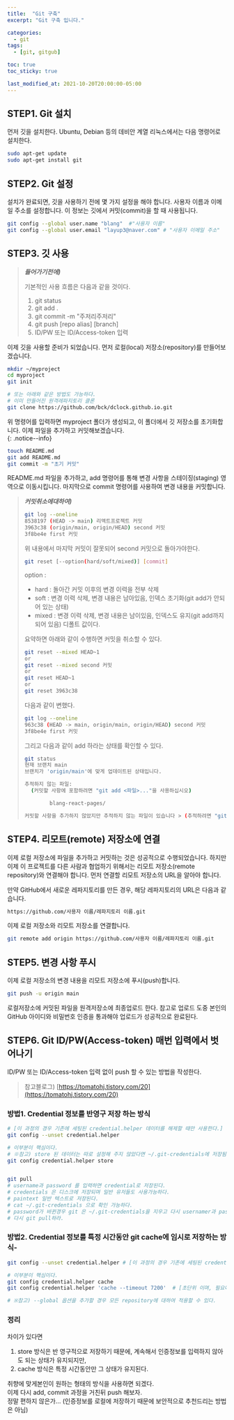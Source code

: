 ```yaml
---
title:  "Git 구축"
excerpt: "Git 구축 입니다."

categories:
  - git
tags:
  - [git, gitgub]

toc: true
toc_sticky: true

last_modified_at: 2021-10-20T20:00:00-05:00
---
```


## STEP1. Git 설치 
먼저 깃을 설치한다. Ubuntu, Debian 등의 데비안 계열 리눅스에서는 다음 명령어로 설치한다.

```bash
sudo apt-get update
sudo apt-get install git

```


## STEP2. Git 설정
설치가 완료되면, 깃을 사용하기 전에 몇 가지 설정을 해야 합니다. 사용자 이름과 이메일 주소를 설정합니다. 이 정보는 깃에서 커밋(commit)을 할 때 사용됩니다.

```bash
git config --global user.name "blang"  #"사용자 이름"
git config --global user.email "layup3@naver.com" # "사용자 이메일 주소"

```


## STEP3. 깃 사용

> ***들어가기전에)***  
>   
> 기본적인 사용 흐름은 다음과 같을 것이다.
> 1. git status
> 2. git add .
> 3. git commit -m "주저리주저리"
> 4. git push [repo alias] [branch]
> 5. ID/PW 또는 ID/Access-token 입력
> 

이제 깃을 사용할 준비가 되었습니다. 먼저 로컬(local) 저장소(repository)를 만들어보겠습니다.
```bash
mkdir ~/myproject
cd myproject
git init

# 또는 아래와 같은 방법도 가능하다.
# 이미 만들어진 원격레파지토리 클론
git clone https://github.com/bck/dclock.github.io.git

```
  
위 명령어를 입력하면 myproject 폴더가 생성되고, 이 폴더에서 깃 저장소를 초기화합니다. 이제 파일을 추가하고 커밋해보겠습니다.  
{: .notice--info}
  
```bash
touch README.md
git add README.md
git commit -m "초기 커밋"

```
  
README.md 파일을 추가하고, add 명령어를 통해 변경 사항을 스테이징(staging) 영역으로 이동시킵니다. 마지막으로 commit 명령어를 사용하여 변경 내용을 커밋합니다.

>
> ***커밋취소에대하여)***  
> ```bash
> git log --oneline
> 8538197 (HEAD -> main) 리액트프로젝트 커밋
> 3963c38 (origin/main, origin/HEAD) second 커밋
> 3f8be4e first 커밋
>
> ```
> 
> 위 내용에서 마지막 커밋이 잘못되어 second 커밋으로 돌아가야한다.
> 
> ```bash
> git reset [--option(hard/soft/mixed)] [commit]
>
> ```
>option :  
> - hard : 돌아간 커밋 이후의 변경 이력을 전부 삭제  
> - soft : 변경 이력 삭제, 변경 내용은 남아있음, 인덱스 초기화(git add가 안되어 있는 상태)  
> - mixed : 변경 이력 삭제, 변경 내용은 남이있음, 인덱스도 유지(git add까지 되어 있음) 디폴트 값이다.    
>   
> 요약하면 아래와 같이 수행하면 커밋을 취소할 수 있다.
> 
> ```bash
> git reset --mixed HEAD~1
> or
> git reset --mixed second 커밋
> or
> git reset HEAD~1
> or
> git reset 3963c38
>
> ```
>   
> 다음과 같이 변했다.
> 
> ```bash
> git log --oneline
> 963c38 (HEAD -> main, origin/main, origin/HEAD) second 커밋
> 3f8be4e first 커밋
>
> ```
> 그리고 다음과 같이 add 하라는 상태를 확인할 수 있다.
> 
> ```bash
> git status
> 현재 브랜치 main
> 브랜치가 'origin/main'에 맞게 업데이트된 상태입니다.
> 
> 추적하지 않는 파일:
>   (커밋할 사항에 포함하려면 "git add <파일>..."을 사용하십시오)
> 
>         blang-react-pages/
> 
> 커밋할 사항을 추가하지 않았지만 추적하지 않는 파일이 있습니다 > (추적하려면 "git add"를 사용하십시오)
>
> ```


## STEP4. 리모트(remote) 저장소에 연결
이제 로컬 저장소에 파일을 추가하고 커밋하는 것은 성공적으로 수행되었습니다. 하지만 이제 이 프로젝트를 다른 사람과 협업하기 위해서는 리모트 저장소(remote repository)와 연결해야 합니다. 먼저 연결할 리모트 저장소의 URL을 알아야 합니다.  

만약 GitHub에서 새로운 레파지토리를 만든 경우, 해당 레파지토리의 URL은 다음과 같습니다.  

```bash
https://github.com/사용자 이름/레파지토리 이름.git

```

이제 로컬 저장소와 리모트 저장소를 연결합니다.

```bash
git remote add origin https://github.com/사용자 이름/레파지토리 이름.git

```

## STEP5. 변경 사항 푸시
이제 로컬 저장소의 변경 내용을 리모트 저장소에 푸시(push)합니다.

```bash
git push -u origin main

```

로컬저장소에 커밋된 파일을 원격저장소에 최종업로드 한다. 참고로 업로드 도중 본인의 GitHub 아이디와 비밀번호 인증을 통과해야 업로드가 성공적으로 완료된다. 


## STEP6. Git ID/PW(Access-token) 매번 입력에서 벗어나기
ID/PW 또는 ID/Access-token 입력 없이 push 할 수 있는 방법을 작성한다.
> 참고블로그) [https://tomatohj.tistory.com/20](https://tomatohj.tistory.com/20)

### 방법1. Credential 정보를 반영구 저장 하는 방식
```bash
# [이 과정의 경우 기존에 세팅된 credential.helper 데이터를 해제할 때만 사용한다.]
git config --unset credential.helper 

# 이부분이 핵심이다.
# ※참고) store 된 데이터는 따로 설정해 주지 않았다면 ~/.git-credentials에 저장됨
git config credential.helper store


git pull
# username과 password 를 입력하면 credential로 저장된다.
# credentials 은 디스크에 저장되며 일반 유저들도 사용가능하다.
# paintext 일반 텍스트로 저장된다.
# cat ~/.git-credentials 으로 확인 가능하다.
# password가 바뀐경우 git 은 ~/.git-credentials을 지우고 다시 usernamer과 password를 물어볼것이다.
# 다시 git pull하라.

```


### 방법2. Credential 정보를 특정 시간동안 git cache에 임시로 저장하는 방식-
```bash
git config --unset credential.helper # [이 과정의 경우 기존에 세팅된 credential.helper 데이터를 해제할 때만 사용한다.]

# 이부분이 핵심이다.
git config credential.helper cache
git config credential.helper 'cache --timeout 7200'  # [초단위 이며, 필요에 따라 변경한다. Default는 900초]

# ※참고) --global 옵션을 추가할 경우 모든 repository에 대하여 적용할 수 있다.


```


### 정리
차이가 있다면  

1. store 방식은 반 영구적으로 저장하기 때문에, 계속해서 인증정보를 입력하지 않아도 되는 상태가 유지되지만,
2. cache 방식은 특정 시간동안만 그 상태가 유지된다. 

취향에 맞게본인이 원하는 형태의 방식을 사용하면 되겠다.  
이제 다시 add, commit 과정을 거친뒤 push 해보자.  
정말 편하지 않은가... (인증정보를 로컬에 저장하기 때문에 보안적으로 추천드리는 방법은 아님)  
